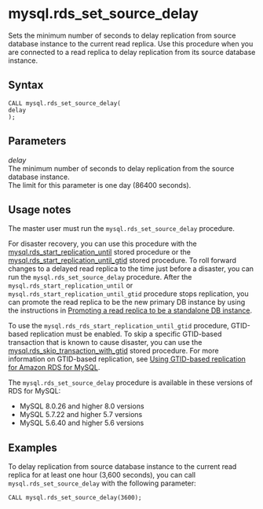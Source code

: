 # mysql\.rds\_set\_source\_delay<a name="mysql_rds_set_source_delay"></a>

Sets the minimum number of seconds to delay replication from source database instance to the current read replica\. Use this procedure when you are connected to a read replica to delay replication from its source database instance\.

## Syntax<a name="mysql_rds_set_source_delay-syntax"></a>

```
CALL mysql.rds_set_source_delay(
delay
);
```

## Parameters<a name="mysql_rds_set_source_delay-parameters"></a>

 *delay*   
The minimum number of seconds to delay replication from the source database instance\.  
The limit for this parameter is one day \(86400 seconds\)\.

## Usage notes<a name="mysql_rds_set_source_delay-usage-notes"></a>

The master user must run the `mysql.rds_set_source_delay` procedure\.

For disaster recovery, you can use this procedure with the [mysql\.rds\_start\_replication\_until](mysql_rds_start_replication_until.md) stored procedure or the [mysql\.rds\_start\_replication\_until\_gtid](mysql_rds_start_replication_until_gtid.md) stored procedure\. To roll forward changes to a delayed read replica to the time just before a disaster, you can run the `mysql.rds_set_source_delay` procedure\. After the `mysql.rds_start_replication_until` or `mysql.rds_start_replication_until_gtid` procedure stops replication, you can promote the read replica to be the new primary DB instance by using the instructions in [Promoting a read replica to be a standalone DB instance](USER_ReadRepl.md#USER_ReadRepl.Promote)\.

To use the `mysql.rds_rds_start_replication_until_gtid` procedure, GTID\-based replication must be enabled\. To skip a specific GTID\-based transaction that is known to cause disaster, you can use the [mysql\.rds\_skip\_transaction\_with\_gtid](mysql_rds_skip_transaction_with_gtid.md) stored procedure\. For more information on GTID\-based replication, see [Using GTID\-based replication for Amazon RDS for MySQL](mysql-replication-gtid.md)\.

The `mysql.rds_set_source_delay` procedure is available in these versions of RDS for MySQL:
+ MySQL 8\.0\.26 and higher 8\.0 versions
+ MySQL 5\.7\.22 and higher 5\.7 versions
+ MySQL 5\.6\.40 and higher 5\.6 versions

## Examples<a name="mysql_rds_set_source_delay-examples"></a>

To delay replication from source database instance to the current read replica for at least one hour \(3,600 seconds\), you can call `mysql.rds_set_source_delay` with the following parameter:

```
CALL mysql.rds_set_source_delay(3600);
```